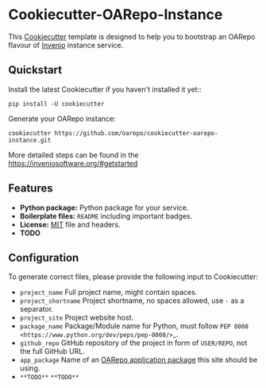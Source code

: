 <!-- This file is part of Invenio.
Copyright (C) 2019 CERN.
Copyright (C) 2019 Northwestern University.

    Invenio is free software; you can redistribute it and/or modify it
    under the terms of the MIT License; see LICENSE file for more details. -->

# Cookiecutter-OARepo-Instance

This [Cookiecutter](https://github.com/audreyr/cookiecutter) template is designed to help you to bootstrap an OARepo flavour of [Invenio](https://github.com/inveniosoftware/invenio) instance service.

## Quickstart

Install the latest Cookiecutter if you haven't installed it yet::

    pip install -U cookiecutter

Generate your OARepo instance:

    cookiecutter https://github.com/oarepo/cookiecutter-oarepo-instance.git

More detailed steps can be found in the <https://inveniosoftware.org/#getstarted>

## Features

- **Python package:** Python package for your service.
- **Boilerplate files:** `README` including important badges.
- **License:** [MIT](https://opensource.org/licenses/MIT) file and headers.
- **TODO**

## Configuration

To generate correct files, please provide the following input to Cookiecutter:

- `project_name` Full project name, might contain spaces.
- `project_shortname` Project shortname, no spaces allowed, use `-` as a separator.
- `project_site` Project website host.
- `package_name` Package/Module name for Python, must follow `PEP 0008 <https://www.python.org/dev/peps/pep-0008/>`\_.
- `github_repo` GitHub repository of the project in form of `USER/REPO`, not the full GitHub URL.
- `app_package` Name of an [OARepo application package](https://github.com/oarepo/cookiecutter-oarepo-app) this site should be using.
- `**TODO**` `**TODO**`
